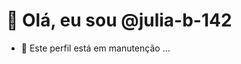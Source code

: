 # 👋 Olá, eu sou @julia-b-142
- 🔧 Este perfil está em manutenção ...


<!---
julia-b-142/julia-b-142 is a ✨ special ✨ repository because its `README.md` (this file) appears on your GitHub profile.
You can click the Preview link to take a look at your changes.
--->
